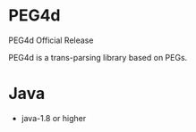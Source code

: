 PEG4d
=====

PEG4d Official Release



PEG4d is a trans-parsing library based on PEGs. 

Java
====

* java-1.8 or higher
